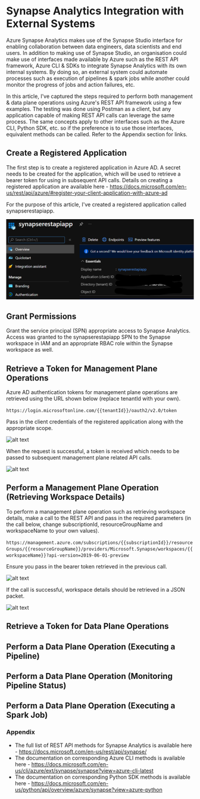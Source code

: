 # Synapse Analytics Integration with External Systems

Azure Synapse Analytics makes use of the Synapse Studio interface for enabling collaboration between data engineers, data scientists and end users. In addition to making use of Synapse Studio, an organisation could make use of interfaces made available by Azure such as the REST API framework, Azure CLI & SDKs to integrate Synapse Analytics with its own internal systems. By doing so, an external system could automate processes such as execution of pipelines & spark jobs while another could monitor the progress of jobs and action failures, etc.

In this article, I've captured the steps required to perform both management & data plane operations using Azure's REST API framework using a few examples. The testing was done using Postman as a client, but any application capable of making REST API calls can leverage the same process. The same concepts apply to other interfaces such as the Azure CLI, Python SDK, etc. so if the preference is to use those interfaces, equivalent methods can be called. Refer to the Appendix section for links.

## Create a Registered Application

The first step is to create a registered application in Azure AD. A secret needs to be created for the application, which will be used to retrieve a bearer token for using in subsequent API calls. Details on creating a registered application are available here - https://docs.microsoft.com/en-us/rest/api/azure/#register-your-client-application-with-azure-ad

For the purpose of this article, I've created a registered application called synapserestapiapp.

![alt text](images/ra.png?raw=true)

## Grant Permissions

Grant the service principal (SPN) appropriate access to Synapse Analytics. Access was granted to the synapserestapiapp SPN to the Synapse workspace in IAM and an appropriate RBAC role within the Synapse workspace as well.

## Retrieve a Token for Management Plane Operations

Azure AD authentication tokens for management plane operations are retrieved using the URL shown below (replace tenantId with your own).

```https://login.microsoftonline.com/{{tenantId}}/oauth2/v2.0/token```

Pass in the client credentials of the registered application along with the appropriate scope.

![alt text](images/mgmtpl.png?raw=true)

When the request is successful, a token is received which needs to be passed to subsequent management plane related API calls.

![alt text](images/atok.png?raw=true)

## Perform a Management Plane Operation (Retrieving Workspace Details)

To perform a management plane operation such as retrieving workspace details, make a call to the REST API and pass in the required parameters (in the call below, change subscriptionId, resourceGroupName and workspaceName to your own values).

```https://management.azure.com/subscriptions/{{subscriptionId}}/resourceGroups/{{resourceGroupName}}/providers/Microsoft.Synapse/workspaces/{{workspaceName}}?api-version=2019-06-01-preview```

Ensure you pass in the bearer token retrieved in the previous call.

![alt text](images/mtok.png?raw=true)

If the call is successful, workspace details should be retrieved in a JSON packet.

![alt text](images/wsps.png?raw=true)

## Retrieve a Token for Data Plane Operations

## Perform a Data Plane Operation (Executing a Pipeline)

## Perform a Data Plane Operation (Monitoring Pipeline Status)

## Perform a Data Plane Operation (Executing a Spark Job)


### Appendix

* The full list of REST API methods for Synapse Analytics is available here - https://docs.microsoft.com/en-us/rest/api/synapse/
* The documentation on corresponding Azure CLI methods is available here - https://docs.microsoft.com/en-us/cli/azure/ext/synapse/synapse?view=azure-cli-latest
* The documentation on corresponding Python SDK methods is available here - https://docs.microsoft.com/en-us/python/api/overview/azure/synapse?view=azure-python
